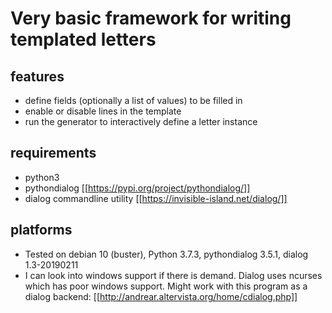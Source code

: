 # Very basic framework for writing templated letters
## features
* define fields (optionally a list of values) to be filled in
* enable or disable lines in the template
* run the generator to interactively define a letter instance

## requirements
* python3
* pythondialog [[https://pypi.org/project/pythondialog/]]
* dialog commandline utility [[https://invisible-island.net/dialog/]] 

## platforms 
- Tested on debian 10 (buster), Python 3.7.3, pythondialog 3.5.1, dialog 1.3-20190211
- I can look into windows support if there is demand. Dialog uses ncurses which has poor windows support. Might work with this program as a dialog backend: [[http://andrear.altervista.org/home/cdialog.php]]
